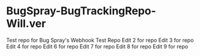 # BugSpray-BugTrackingRepo-Will.ver
Test repo for Bug Spray's Webhook Test Repo
Edit 2 for repo
Edit 3 for repo
Edit 4 for repo
Edit 6 for repo
Edit 7 for repo
Edit 8 for repo
Edit 9 for repo